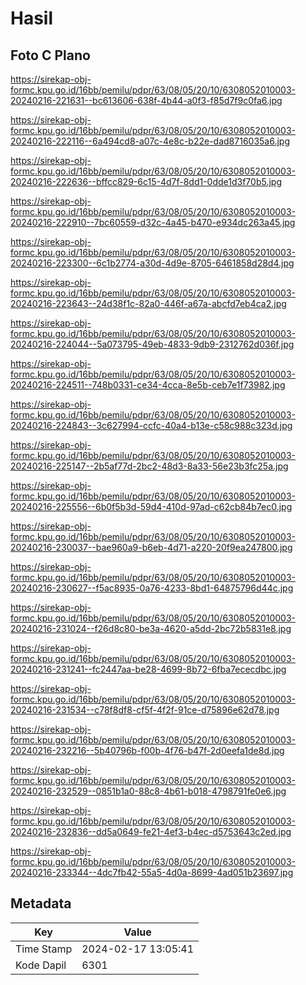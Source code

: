 # Hasil

## Foto C Plano

https://sirekap-obj-formc.kpu.go.id/16bb/pemilu/pdpr/63/08/05/20/10/6308052010003-20240216-221631--bc613606-638f-4b44-a0f3-f85d7f9c0fa6.jpg

https://sirekap-obj-formc.kpu.go.id/16bb/pemilu/pdpr/63/08/05/20/10/6308052010003-20240216-222116--6a494cd8-a07c-4e8c-b22e-dad8716035a6.jpg

https://sirekap-obj-formc.kpu.go.id/16bb/pemilu/pdpr/63/08/05/20/10/6308052010003-20240216-222636--bffcc829-6c15-4d7f-8dd1-0dde1d3f70b5.jpg

https://sirekap-obj-formc.kpu.go.id/16bb/pemilu/pdpr/63/08/05/20/10/6308052010003-20240216-222910--7bc60559-d32c-4a45-b470-e934dc263a45.jpg

https://sirekap-obj-formc.kpu.go.id/16bb/pemilu/pdpr/63/08/05/20/10/6308052010003-20240216-223300--6c1b2774-a30d-4d9e-8705-6461858d28d4.jpg

https://sirekap-obj-formc.kpu.go.id/16bb/pemilu/pdpr/63/08/05/20/10/6308052010003-20240216-223643--24d38f1c-82a0-446f-a67a-abcfd7eb4ca2.jpg

https://sirekap-obj-formc.kpu.go.id/16bb/pemilu/pdpr/63/08/05/20/10/6308052010003-20240216-224044--5a073795-49eb-4833-9db9-2312762d036f.jpg

https://sirekap-obj-formc.kpu.go.id/16bb/pemilu/pdpr/63/08/05/20/10/6308052010003-20240216-224511--748b0331-ce34-4cca-8e5b-ceb7e1f73982.jpg

https://sirekap-obj-formc.kpu.go.id/16bb/pemilu/pdpr/63/08/05/20/10/6308052010003-20240216-224843--3c627994-ccfc-40a4-b13e-c58c988c323d.jpg

https://sirekap-obj-formc.kpu.go.id/16bb/pemilu/pdpr/63/08/05/20/10/6308052010003-20240216-225147--2b5af77d-2bc2-48d3-8a33-56e23b3fc25a.jpg

https://sirekap-obj-formc.kpu.go.id/16bb/pemilu/pdpr/63/08/05/20/10/6308052010003-20240216-225556--6b0f5b3d-59d4-410d-97ad-c62cb84b7ec0.jpg

https://sirekap-obj-formc.kpu.go.id/16bb/pemilu/pdpr/63/08/05/20/10/6308052010003-20240216-230037--bae960a9-b6eb-4d71-a220-20f9ea247800.jpg

https://sirekap-obj-formc.kpu.go.id/16bb/pemilu/pdpr/63/08/05/20/10/6308052010003-20240216-230627--f5ac8935-0a76-4233-8bd1-64875796d44c.jpg

https://sirekap-obj-formc.kpu.go.id/16bb/pemilu/pdpr/63/08/05/20/10/6308052010003-20240216-231024--f26d8c80-be3a-4620-a5dd-2bc72b5831e8.jpg

https://sirekap-obj-formc.kpu.go.id/16bb/pemilu/pdpr/63/08/05/20/10/6308052010003-20240216-231241--fc2447aa-be28-4699-8b72-6fba7ececdbc.jpg

https://sirekap-obj-formc.kpu.go.id/16bb/pemilu/pdpr/63/08/05/20/10/6308052010003-20240216-231534--c78f8df8-cf5f-4f2f-91ce-d75896e62d78.jpg

https://sirekap-obj-formc.kpu.go.id/16bb/pemilu/pdpr/63/08/05/20/10/6308052010003-20240216-232216--5b40796b-f00b-4f76-b47f-2d0eefa1de8d.jpg

https://sirekap-obj-formc.kpu.go.id/16bb/pemilu/pdpr/63/08/05/20/10/6308052010003-20240216-232529--0851b1a0-88c8-4b61-b018-4798791fe0e6.jpg

https://sirekap-obj-formc.kpu.go.id/16bb/pemilu/pdpr/63/08/05/20/10/6308052010003-20240216-232836--dd5a0649-fe21-4ef3-b4ec-d5753643c2ed.jpg

https://sirekap-obj-formc.kpu.go.id/16bb/pemilu/pdpr/63/08/05/20/10/6308052010003-20240216-233344--4dc7fb42-55a5-4d0a-8699-4ad051b23697.jpg


## Metadata

| Key        | Value               |
| ---------- | ------------------- |
| Time Stamp | 2024-02-17 13:05:41 |
| Kode Dapil | 6301                |




